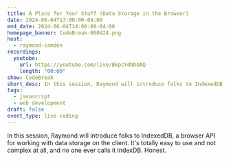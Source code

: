 ```yaml
---
title: A Place for Your Stuff (Data Storage in the Browser)
date: 2024-06-04T13:00:00-04:00
end_date: 2024-06-04T14:00:00-04:00
homepage_banner: CodeBreak-060424.png
host:
  - raymond-camden
recordings:
  youtube:
    url: https://youtube.com/live/BkpcYdNhOAQ
    length: "00:00"
show: CodeBreak
short_desc: In this session, Raymond will introduce folks to IndexedDB, a browser API for working with data storage on the client. It's totally easy to use and not complex at all, and no one ever calls it IndexDB. Honest.
tags:
  - javascript
  - web development
draft: false
event_type: live coding
---
```


In this session, Raymond will introduce folks to IndexedDB, a browser API for working with data storage on the client. It's totally easy to use and not complex at all, and no one ever calls it IndexDB. Honest.